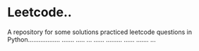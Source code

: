 # Leetcode..
A repository for some solutions practiced leetcode questions in Python.................. ....... ..... ... ...... ......... ...... ....... ...
